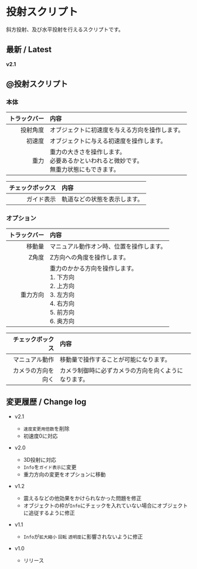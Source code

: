 # 投射スクリプト

斜方投射、及び水平投射を行えるスクリプトです。

## 最新 / Latest

**v2.1**

## @投射スクリプト

### 本体

| トラックバー | 内容 |
| -: | :- |
| 投射角度 | オブジェクトに初速度を与える方向を操作します。 |
| 初速度 | オブジェクトに与える初速度を操作します。 |
| 重力 | 重力の大きさを操作します。<br>必要あるかといわれると微妙です。<br>無重力状態にもできます。 |

| チェックボックス | 内容 |
| -: | :- |
| ガイド表示 | 軌道などの状態を表示します。 |

### オプション

| トラックバー | 内容 |
| -: | :- |
| 移動量 | マニュアル動作オン時、位置を操作します。 |
| Z角度 | Z方向への角度を操作します。 |
| 重力方向 | 重力のかかる方向を操作します。<br>1. 下方向<br>2. 上方向<br>3. 左方向<br>4. 右方向<br>5. 前方向<br>6. 奥方向 |

| チェックボックス | 内容 |
| -: | :- |
| マニュアル動作 | 移動量で操作することが可能になります。 |
| カメラの方向を向く | カメラ制御時に必ずカメラの方向を向くようになります。 |

## 変更履歴 / Change log

- v2.1
   - `速度変更用倍数`を削除
   - 初速度0に対応

- v2.0
   - 3D投射に対応
   - `Info`を`ガイド表示`に変更
   - 重力方向の変更をオプションに移動

- v1.2
   - 震えるなどの他効果をかけられなかった問題を修正
   - オブジェクトの枠が`Info`にチェックを入れていない場合にオブジェクトに追従するように修正

- v1.1
   - `Info`が`拡大縮小` `回転` `透明度`に影響されないように修正

- v1.0
   - リリース

